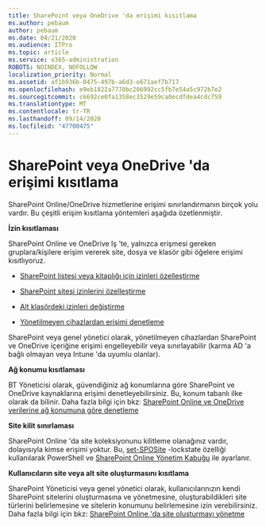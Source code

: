 ```yaml
---
title: SharePoint veya OneDrive 'da erişimi kısıtlama
ms.author: pebaum
author: pebaum
ms.date: 04/21/2020
ms.audience: ITPro
ms.topic: article
ms.service: o365-administration
ROBOTS: NOINDEX, NOFOLLOW
localization_priority: Normal
ms.assetid: af1b936b-0475-497b-a6d3-e671aef7b717
ms.openlocfilehash: e9eb1822a7770bc206992cc5fb7e54a5c972b7e2
ms.sourcegitcommit: c6692ce0fa1358ec3529e59ca0ecdfdea4cdc759
ms.translationtype: MT
ms.contentlocale: tr-TR
ms.lasthandoff: 09/14/2020
ms.locfileid: "47700475"
---
```

# <a name="restrict-access-in-sharepoint-or-onedrive"></a>SharePoint veya OneDrive 'da erişimi kısıtlama

SharePoint Online/OneDrive hizmetlerine erişimi sınırlandırmanın birçok yolu vardır. Bu çeşitli erişim kısıtlama yöntemleri aşağıda özetlenmiştir. 

**İzin kısıtlaması**

SharePoint Online ve OneDrive Iş 'te, yalnızca erişmesi gereken gruplara/kişilere erişim vererek site, dosya ve klasör gibi öğelere erişimi kısıtlıyoruz.

- [SharePoint listesi veya kitaplığı için izinleri özelleştirme](https://support.office.com/article/Customize-permissions-for-a-SharePoint-list-or-library-02d770f3-59eb-4910-a608-5f84cc297782)

- [SharePoint sitesi izinlerini özelleştirme](https://docs.microsoft.com/sharepoint/customize-sharepoint-site-permissions)

- [Alt klasördeki izinleri değiştirme](https://support.office.com/article/Change-the-permissions-on-a-subfolder-5427BD7C-F20A-4F75-8CF2-5359DD45A1A6)

- [Yönetilmeyen cihazlardan erişimi denetleme](https://docs.microsoft.com/sharepoint/control-access-from-unmanaged-devices)

SharePoint veya genel yönetici olarak, yönetilmeyen cihazlardan SharePoint ve OneDrive içeriğine erişimi engelleyebilir veya sınırlayabilir (karma AD 'a bağlı olmayan veya Intune 'da uyumlu olanlar).

**Ağ konumu kısıtlaması**

BT Yöneticisi olarak, güvendiğiniz ağ konumlarına göre SharePoint ve OneDrive kaynaklarına erişimi denetleyebilirsiniz. Bu, konum tabanlı ilke olarak da bilinir. Daha fazla bilgi için bkz: [SharePoint Online ve OneDrive verilerine ağ konumuna göre denetleme](https://docs.microsoft.com/sharepoint/control-access-based-on-network-location)

**Site kilit sınırlaması** 

SharePoint Online 'da site koleksiyonunu kilitleme olanağınız vardır, dolayısıyla kimse erişimi yoktur. Bu, [set-SPOSite](https://docs.microsoft.com/powershell/module/sharepoint-online/set-sposite?view=sharepoint-ps) -lockstate özelliği kullanılarak PowerShell ve [SharePoint Online Yönetim Kabuğu](https://docs.microsoft.com/powershell/sharepoint/sharepoint-online/connect-sharepoint-online?view=sharepoint-ps) ile ayarlanır.

**Kullanıcıların site veya alt site oluşturmasını kısıtlama**

SharePoint Yöneticisi veya genel yönetici olarak, kullanıcılarınızın kendi SharePoint sitelerini oluşturmasına ve yönetmesine, oluşturabildikleri site türlerini belirlemesine ve sitelerin konumunu belirlemesine izin verebilirsiniz. Daha fazla bilgi için bkz: [SharePoint Online 'da site oluşturmayı yönetme](https://docs.microsoft.com/sharepoint/manage-site-creation)

